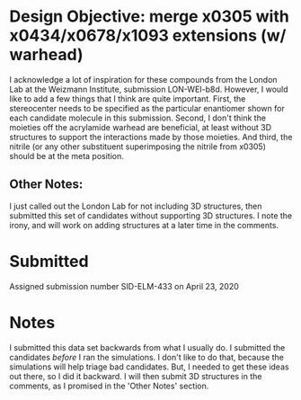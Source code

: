 # Design Objective: merge x0305 with x0434/x0678/x1093 extensions (w/ warhead)

I acknowledge a lot of inspiration for these compounds from the London Lab at
the Weizmann Institute, submission LON-WEI-b8d. However, I would like to add a
few things that I think are quite important. First, the stereocenter needs to
be specified as the particular enantiomer shown for each candidate molecule
in this submission. Second, I don't think the moieties off the acrylamide
warhead are beneficial, at least without 3D structures to support the
interactions made by those moieties. And third, the nitrile (or any other
substituent superimposing the nitrile from x0305) should be at the meta position.

## Other Notes:
I just called out the London Lab for not including 3D structures, then submitted
this set of candidates without supporting 3D structures. I note the irony, and
will work on adding structures at a later time in the comments.

# Submitted
Assigned submission number SID-ELM-433 on April 23, 2020

# Notes
I submitted this data set backwards from what I usually do. I submitted the
candidates _before_ I ran the simulations. I don't like to do that, because
the simulations will help triage bad candidates. But, I needed to get these
ideas out there, so I did it backward. I will then submit 3D structures in
the comments, as I promised in the 'Other Notes' section.
